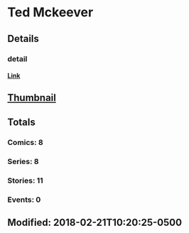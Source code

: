 # Ted  Mckeever 
## Details
### detail
#### [Link](http://marvel.com/comics/creators/9520/ted_mckeever?utm_campaign=apiRef&utm_source=225578a89fc76f3d20fbffda5d17a88d)
## [Thumbnail](http://i.annihil.us/u/prod/marvel/i/mg/3/80/4ba94493265e1.jpg)
## Totals
### Comics: 8
### Series: 8
### Stories: 11
### Events: 0
## Modified: 2018-02-21T10:20:25-0500